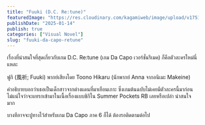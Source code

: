 ```yaml
---
title: "Fuuki (D.C. Re:tune)"
featuredImage: "https://res.cloudinary.com/kagamiweb/image/upload/v1751108513/blog.coregamehd.com/fuuki-da-capo-retune.jpg"
publishDate: "2025-01-14"
publish: true
categories: ["Visual Novel"]
slug: "fuuki-da-capo-retune"
---
```


เรื่องที่น่าสนใจที่สุดเกี่ยวกับเกม D.C. Re:tune (เกม Da Capo เวอร์ชั่นรีเมค) ก็คือตัวละครใหม่นี่แหละ

ฟูกิ (風祈; Fuuki)
พากย์เสียงโดย Toono Hikaru (นักพากย์ Anna จากอนิเมะ Makeine)

คำอธิบายบอกว่าเธอเป็นเด็กสาวจากต่างแดนที่มาเยือนเกาะ ซึ่งเกมต้นฉบับไม่เคยมีตัวละครนี้มาก่อน ไม่แน่ใจว่าจะแทรกเข้ามาในเนื้อเรื่องแบบชิกิใน Summer Pockets RB เลยหรือเปล่า น่าสนใจมาก

บางทีอาจจะปูทางไว้สำหรับเกม Da Capo ภาค 6 ก็ได้ ต้องรอติดตามต่อไป